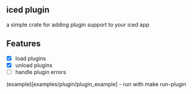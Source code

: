 ## iced plugin

a simple crate for adding plugin support to your iced app

## Features
- [x] load plugins
- [x] unload plugins
- [ ] handle plugin errors

(example)[examples/plugin/plugin_example] - run with make run-plugin

